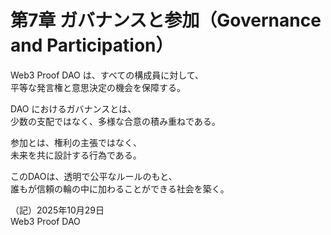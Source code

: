 # 第7章 ガバナンスと参加（Governance and Participation）

Web3 Proof DAO は、すべての構成員に対して、  
平等な発言権と意思決定の機会を保障する。  

DAO におけるガバナンスとは、  
少数の支配ではなく、多様な合意の積み重ねである。  

参加とは、権利の主張ではなく、  
未来を共に設計する行為である。  

このDAOは、透明で公平なルールのもと、  
誰もが信頼の輪の中に加わることができる社会を築く。

（記）2025年10月29日  
Web3 Proof DAO
